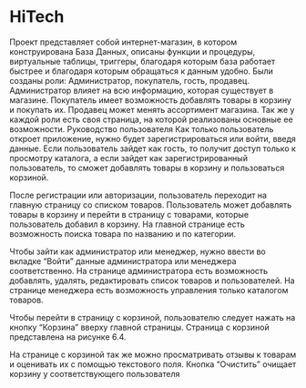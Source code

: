 # HiTech
Проект представляет собой интернет-магазин, в котором конструирована База Данных, описаны функции и процедуры, виртуальные таблицы, триггеры, благодаря которым база работает быстрее и благодаря которым обращаться к данным удобно. Были созданы роли: Администратор, покупатель, гость, продавец. 
Администратор влияет на всю информацию, которая существует в магазине. Покупатель имеет возможность добавлять товары в корзину и покупать их. Продавец может менять ассортимент магазина. 
Так же у каждой роли есть своя страница, на которой реализованы основные ее возможности. 
Руководство пользователя
Как только пользователь откроет приложение, нужно будет зарегистрироваться или войти, введя данные. Если пользователь зайдет как гость, то получит доступ только к просмотру каталога, а если зайдет как зарегистрированный пользователь, то сможет добавлять товары в корзину и пользоваться корзиной. 

После регистрации или авторизации, пользователь переходит на главную страницу со списком товаров. Пользователь может добавлять товары в корзину и перейти в страницу с товарами, которые пользователь добавил в корзину. На главной странице есть возможность поиска товара по названию и по категории. 

Чтобы зайти как администратор или менеджер, нужно ввести во вкладке “Войти” данные администратора или менеджера соответственно. На странице администратора есть возможность добавлять, удалять, редактировать список товаров и пользователей. На странице менеджера есть возможность управления только каталогом товаров. 

Чтобы перейти в страницу с корзиной, пользователю следует нажать на кнопку “Корзина” вверху главной страницы.  Страница с корзиной представлена на рисунке 6.4.

На странице с корзиной так же можно просматривать отзывы к товарам и оценивать их с помощью текстового поля. Кнопка “Очистить” очищает корзину у соответствующего пользователя
